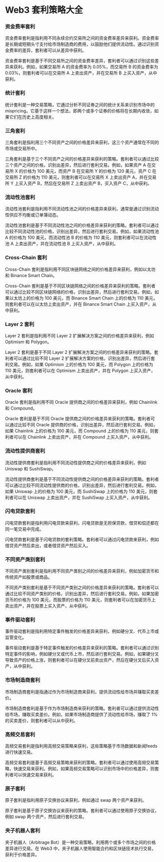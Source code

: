 **Web3 套利策略大全**
=====================

### 资金费率套利

资金费率套利是指利用不同永续合约交易所之间的资金费率差异来获利。资金费率是长期或短期头寸支付给市场制造商的费用，以鼓励他们提供流动性。通过识别资金费率的差异，套利者可以从差异中获利。

资金费率套利是基于不同交易所之间的资金费率差异，套利者可以通过识别这些差异来获利。例如，如果交易所 A 的资金费率为 0.05%，而交易所 B 的资金费率为 0.03%，则套利者可以在交易所 A 上卖出资产，并在交易所 B 上买入资产，从中获利。

### 统计套利

统计套利是一种交易策略，它通过分析不同证券之间的统计关系来识别市场中的mispricing。它基于这样一个想法，即两个或多个证券的价格将在长期内收敛，如果它们在历史上高度相关。

### 三角套利

三角套利是指利用三个不同资产之间的价格差异来获利，这三个资产通常在不同的市场或交易所中。

三角套利是基于三个不同资产之间的价格差异来获利的策略。套利者可以通过比较三个资产之间的价格，识别出差异，然后进行套利交易。例如，如果资产 A 在交易所 X 的价格为 100 美元，而资产 B 在交易所 Y 的价格为 120 美元，资产 C 在交易所 Z 的价格为 110 美元，则套利者可以在交易所 X 上卖出资产 A，并在交易所 Y 上买入资产 B，然后在交易所 Z 上卖出资产 B，买入资产 C，从中获利。

### 流动性池套利

流动性池套利是指利用不同流动性池之间的价格差异来获利，通常是通过识别流动性供应不均衡或订单簿动态。

流动性池套利是基于不同流动性池之间的价格差异来获利的策略。套利者可以通过比较不同流动性池的价格，识别出差异，然后进行套利交易。例如，如果流动性池 A 的价格为 100 美元，而流动性池 B 的价格为 110 美元，则套利者可以在流动性池 A 上卖出资产，并在流动性池 B 上买入资产，从中获利。

### Cross-Chain 套利

Cross-Chain 套利是指利用不同区块链网络之间的价格差异来获利，例如以太坊和 Binance Smart Chain。

Cross-Chain 套利是基于不同区块链网络之间的价格差异来获利的策略。套利者可以通过比较不同区块链网络的价格，识别出差异，然后进行套利交易。例如，如果以太坊上的价格为 100 美元，而 Binance Smart Chain 上的价格为 110 美元，则套利者可以在以太坊上卖出资产，并在 Binance Smart Chain 上买入资产，从中获利。

### Layer 2 套利

Layer 2 套利是指利用不同 Layer 2 扩展解决方案之间的价格差异来获利，例如 Optimism 和 Polygon。

Layer 2 套利是基于不同 Layer 2 扩展解决方案之间的价格差异来获利的策略。套利者可以通过比较不同 Layer 2 扩展解决方案的价格，识别出差异，然后进行套利交易。例如，如果 Optimism 上的价格为 100 美元，而 Polygon 上的价格为 110 美元，则套利者可以在 Optimism 上卖出资产，并在 Polygon 上买入资产，从中获利。

### Oracle 套利

Oracle 套利是指利用不同 Oracle 提供商之间的价格差异来获利，例如 Chainlink 和 Compound。

Oracle 套利是基于不同 Oracle 提供商之间的价格差异来获利的策略。套利者可以通过比较不同 Oracle 提供商的价格，识别出差异，然后进行套利交易。例如，如果 Chainlink 上的价格为 100 美元，而 Compound 上的价格为 110 美元，则套利者可以在 Chainlink 上卖出资产，并在 Compound 上买入资产，从中获利。

### 流动性提供商套利

流动性提供商套利是指利用不同流动性提供商之间的价格差异来获利，例如 Uniswap 和 SushiSwap。

流动性提供商套利是基于不同流动性提供商之间的价格差异来获利的策略。套利者可以通过比较不同流动性提供商的价格，识别出差异，然后进行套利交易。例如，如果 Uniswap 上的价格为 100 美元，而 SushiSwap 上的价格为 110 美元，则套利者可以在 Uniswap 上卖出资产，并在 SushiSwap 上买入资产，从中获利。

### 闪电贷款套利

闪电贷款套利是指利用闪电贷款来获利，闪电贷款是无担保贷款，借贷和偿还都在同一笔交易中完成。

闪电贷款套利是基于闪电贷款的套利策略。套利者可以通过闪电贷款来获利，例如借贷资产然后卖出，或者借贷资产然后买入。

### 不同资产类别套利

不同资产类别套利是指利用不同资产类别之间的价格差异来获利，例如加密货币和传统资产如股票或商品。

不同资产类别套利是基于不同资产类别之间的价格差异来获利的策略。套利者可以通过比较不同资产类别的价格，识别出差异，然后进行套利交易。例如，如果加密货币的价格为 100 美元，而股票的价格为 110 美元，则套利者可以在加密货币上卖出资产，并在股票上买入资产，从中获利。

### 事件驱动套利

事件驱动套利是指利用特定事件触发的价格差异来获利，例如硬分叉、代币上市或监管变化。

事件驱动套利是基于特定事件触发的价格差异来获利的策略。套利者可以通过识别特定事件的影响，例如硬分叉或代币上市，然后进行套利交易。例如，如果硬分叉导致资产的价格上涨，则套利者可以在硬分叉前卖出资产，然后在硬分叉后买入资产，从中获利。

### 市场制造商套利

市场制造商套利是指通过作为市场制造商来获利，提供流动性给市场并赚取买卖差价。

市场制造商套利是基于作为市场制造商来获利的策略。套利者可以通过提供流动性给市场，赚取买卖差价。例如，如果市场制造商提供了流动性给市场，赚取了 1% 的买卖差价，则套利者可以从中获利。

### 高频交易套利

高频交易套利是指利用高频交易策略来获利，这些策略基于市场数据和新闻feeds 进行快速交易。

高频交易套利是基于高频交易策略来获利的策略。套利者可以通过使用高频交易策略，快速交易来获利。例如，如果高频交易策略可以识别市场中的价格差异，则套利者可以快速交易来获利。

### 原子套利

原子套利是指利用原子交换协议来获利，例如通过 swap 两个资产来获利。

原子套利是基于原子交换协议来获利的策略。套利者可以通过使用原子交换协议，例如 swap 两个资产，然后进行套利交易。

### 夹子机器人套利

夹子机器人（Arbitrage Bot）是一种交易策略，利用两个或多个市场之间的价格差异进行交易。在 Web3 中，夹子机器人使用智能合约和区块链技术执行交易，获利于价格差异。